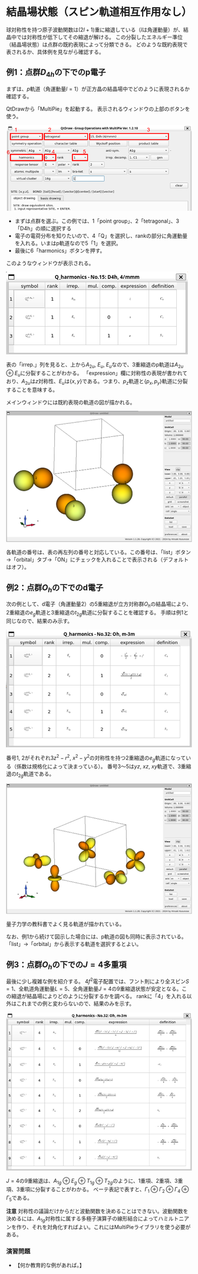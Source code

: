 # 結晶場状態（スピン軌道相互作用なし）

球対称性を持つ原子波動関数は$(2l+1)$重に縮退している（$l$は角運動量）が、結晶中では対称性が低下してその縮退が解ける。
この分裂したエネルギー準位（結晶場状態）は点群の既約表現によって分類できる。
どのような既約表現で表されるか、具体例を見ながら確認する。

## 例1：点群$D_{4h}$の下でのp電子

まずは、$p$軌道（角運動量$l=1$）が正方晶の結晶場中でどのように表現されるか確認する。

QtDrawから「MultiPie」を起動する。
表示されるウィンドウの上部のボタンを使う。

![MultiPie](./cef_multipie.png)

- まずは点群を選ぶ。この例では、1「point group」、2「tetragonal」、3「D4h」の順に選択する
- 電子の電荷分布を知りたいので、4「Q」を選択し、rankの部分に角運動量を入れる。いまはp軌道なので5「1」を選択。
- 最後に6「harmonics」ボタンを押す。

このようなウィンドウが表示される。

![MultiPie](./cef_p_table.png)

表の「irrep.」列を見ると、上から$A_{2u}$, $E_u$, $E_u$なので、3重縮退のp軌道は$A_{2u} \oplus E_u$に分裂することがわかる。
「expression」欄に対称性の表現が書かれており、$A_{2u}$は$z$対称性、$E_u$は$\{x, y\}$である。つまり、$p_z$軌道と$\{p_x, p_y\}$軌道に分裂することを意味する。

メインウィンドウには既約表現の軌道の図が描かれる。

![MultiPie](./cef_p_orbital.png)

各軌道の番号は、表の再左列の番号と対応している。この番号は、「list」ボタン→「orbital」タブ→「ON」にチェックを入れることで表示される（デフォルトはオフ）。

## 例2：点群$O_h$の下でのd電子

次の例として、d電子（角運動量2）の5重縮退が立方対称群$O_h$の結晶場により、2重縮退の$e_g$軌道と3重縮退の$t_{2g}$軌道に分裂することを確認する。
手順は例1と同じなので、結果のみ示す。

![MultiPie](./cef_d_table.png)

番号1, 2がそれぞれ$3z^2-r^2$, $x^2-y^2$の対称性を持つ2重縮退の$e_g$軌道になっている（係数は規格化によって決まっている）。
番号3～5は$yz$, $xz$, $xy$軌道で、3重縮退の$t_{2g}$軌道である。

![MultiPie](./cef_d_orbital.png)

量子力学の教科書でよく見る軌道が描かれている。

なお、例1から続けて図示した場合には、p軌道の図も同時に表示されている。「list」→「orbital」から表示する軌道を選択するとよい。

## 例3：点群$O_h$の下での$J=4$多重項

最後に少し複雑な例を紹介する。
$4f^2$電子配置では、フント則により全スピン$S=1$、全軌道角運動量$L=5$、全角運動量$J=4$の9重縮退状態が安定となる。この縮退が結晶場によりどのように分裂するかを調べる。
rankに「4」を入れる以外はこれまでの例と変わらないので、結果のみを示す。

![MultiPie](./cef_J4_table.png)

$J=4$の9重縮退は、$A_{1g} \oplus E_{g} \oplus T_{1g} \oplus T_{2g}$のように、1重項、2重項、3重項、3重項に分裂することがわかる。
ベーテ表記で表すと、$\Gamma_{1} \oplus \Gamma_{2} \oplus \Gamma_{4} \oplus \Gamma_{5}$である。

**注意**
対称性の議論だけからだと波動関数を決めることはできない。波動関数を決めるには、$A_{1g}$対称性に属する多極子演算子の線形結合によってハミルトニアンを作り、それを対角化すればよい。これにはMultiPieライブラリを使う必要がある。


### 演習問題

- 【何か教育的な例があれば。】
